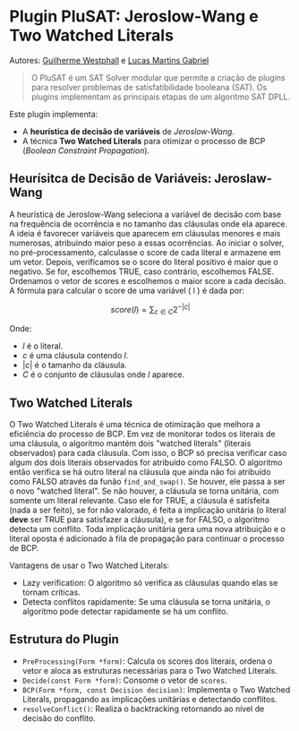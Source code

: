 # Plugin PluSAT: Jeroslow-Wang e Two Watched Literals

Autores: [Guilherme Westphall](https://github.com/west7) e [Lucas Martins Gabriel](https://github.com/martinsglucas)

> O PluSAT é um SAT Solver modular que permite a criação de plugins para resolver problemas de satisfatibilidade booleana (SAT). Os plugins implementam as principais etapas de um algoritmo SAT DPLL.

Este plugin implementa:

* A **heurística de decisão de variáveis** de *Jeroslow-Wang*.
* A técnica **Two Watched Literals** para otimizar o processo de BCP (*Boolean Constraint Propagation*).


## Heurísitca de Decisão de Variáveis: Jeroslaw-Wang

A heurística de Jeroslow-Wang seleciona a variável de decisão com base na frequência de ocorrência e no tamanho das cláusulas onde ela aparece. A ideia é favorecer variáveis que aparecem em cláusulas menores e mais numerosas, atribuindo maior peso a essas ocorrências. Ao iniciar o solver, no pré-processamento, calculasse o score de cada literal e armazene em um vetor. Depois, verificamos se o score do literal positivo é maior que o negativo. Se for, escolhemos TRUE, caso contrário, escolhemos FALSE. Ordenamos o vetor de scores e escolhemos o maior score a cada decisão. A fórmula para calcular o score de uma variável ( l ) é dada por:   

$$
score(l) = \sum _{c \in C} 2^{-|c|}    
$$

Onde:

- $l$ é o literal.
- $c$ é uma cláusula contendo $l$.
- $|c|$ é o tamanho da cláusula.
- $C$ é o conjunto de cláusulas onde $l$ aparece.

## Two Watched Literals

O Two Watched Literals é uma técnica de otimização que melhora a eficiência do processo de BCP. Em vez de monitorar todos os literais de uma cláusula, o algoritmo mantém dois "watched literals" (literais observados) para cada cláusula. Com isso, o BCP só precisa verificar caso algum dos dois literais observados for atribuído como FALSO. O algoritmo então verifica se há outro literal na cláusula que ainda não foi atribuído como FALSO através da funão `find_and_swap()`. Se houver, ele passa a ser o novo "watched literal". Se não houver, a cláusula se torna unitária, com somente um literal relevante. Caso ele for TRUE, a cláusula é satisfeita (nada a ser feito), se for não valorado, é feita a implicação unitária (o literal **deve** ser TRUE para satisfazer a cláusula), e se for FALSO, o algoritmo detecta um conflito. Toda implicação unitária gera uma nova atribuição e o literal oposta é adicionado à fila de propagação para continuar o processo de BCP.

Vantagens de usar o Two Watched Literals:
- Lazy verification: O algoritmo só verifica as cláusulas quando elas se tornam críticas.
- Detecta conflitos rapidamente: Se uma cláusula se torna unitária, o algoritmo pode detectar rapidamente se há um conflito.

## Estrutura do Plugin

- `PreProcessing(Form *form)`: Calcula os scores dos literais, ordena o vetor e aloca as estruturas necessárias para o Two Watched Literals.
- `Decide(const Form *form)`: Consome o vetor de `scores`.
- `BCP(Form *form, const Decision decision)`: Implementa o Two Watched Literals, propagando as implicações unitárias e detectando conflitos.
- `resolveConflict()`: Realiza o backtracking retornando ao nível de decisão do conflito.

